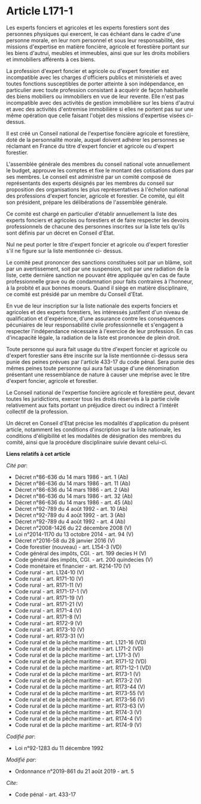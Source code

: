 # Article L171-1

Les experts fonciers et agricoles et les experts forestiers sont des personnes physiques qui exercent, le cas échéant dans le
cadre d'une personne morale, en leur nom personnel et sous leur responsabilité, des missions d'expertise en matière foncière,
agricole et forestière portant sur les biens d'autrui, meubles et immeubles, ainsi que sur les droits mobiliers et
immobiliers afférents à ces biens.

La profession d'expert foncier et agricole ou d'expert forestier est incompatible avec les charges d'officiers publics et
ministériels et avec toutes fonctions susceptibles de porter atteinte à son indépendance, en particulier avec toute
profession consistant à acquérir de façon habituelle des biens mobiliers ou immobiliers en vue de leur revente. Elle n'est
pas incompatible avec des activités de gestion immobilière sur les biens d'autrui et avec des activités d'entremise
immobilière si elles ne portent pas sur une même opération que celle faisant l'objet des missions d'expertise visées ci-
dessus.

Il est créé un Conseil national de l'expertise foncière agricole et forestière, doté de la personnalité morale, auquel
doivent adhérer les personnes se réclamant en France du titre d'expert foncier et agricole ou d'expert forestier.

L'assemblée générale des membres du conseil national vote annuellement le budget, approuve les comptes et fixe le montant des
cotisations dues par ses membres. Le conseil est administré par un comité composé de représentants des experts désignés par
les membres du conseil sur proposition des organisations les plus représentatives à l'échelon national des professions
d'expert foncier, agricole et forestier. Ce comité, qui élit son président, prépare les délibérations de l'assemblée
générale.

Ce comité est chargé en particulier d'établir annuellement la liste des experts fonciers et agricoles ou forestiers et de
faire respecter les devoirs professionnels de chacune des personnes inscrites sur la liste tels qu'ils sont définis par un
décret en Conseil d'Etat.

Nul ne peut porter le titre d'expert foncier et agricole ou d'expert forestier s'il ne figure sur la liste mentionnée ci-
dessus.

Le comité peut prononcer des sanctions constituées soit par un blâme, soit par un avertissement, soit par une suspension,
soit par une radiation de la liste, cette dernière sanction ne pouvant être appliquée qu'en cas de faute professionnelle
grave ou de condamnation pour faits contraires à l'honneur, à la probité et aux bonnes moeurs. Quand il siège en matière
disciplinaire, ce comité est présidé par un membre du Conseil d'Etat.

En vue de leur inscription sur la liste nationale des experts fonciers et agricoles et des experts forestiers, les intéressés
justifient d'un niveau de qualification et d'expérience, d'une assurance contre les conséquences pécuniaires de leur
responsabilité civile professionnelle et s'engagent à respecter l'indépendance nécessaire à l'exercice de leur profession. En
cas d'incapacité légale, la radiation de la liste est prononcée de plein droit.

Toute personne qui aura fait usage du titre d'expert foncier et agricole ou d'expert forestier sans être inscrite sur la
liste mentionnée ci-dessus sera punie des peines prévues par l'article 433-17 du code pénal. Sera punie des mêmes peines
toute personne qui aura fait usage d'une dénomination présentant une ressemblance de nature à causer une méprise avec le
titre d'expert foncier, agricole et forestier.

Le Conseil national de l'expertise foncière agricole et forestière peut, devant toutes les juridictions, exercer tous les
droits réservés à la partie civile relativement aux faits portant un préjudice direct ou indirect à l'intérêt collectif de la
profession.

Un décret en Conseil d'Etat précise les modalités d'application du présent article, notamment les conditions d'inscription
sur la liste nationale, les conditions d'éligibilité et les modalités de désignation des membres du comité, ainsi que la
procédure disciplinaire suivie devant celui-ci.

**Liens relatifs à cet article**

_Cité par_:

  - Décret n°86-636 du 14 mars 1986 - art. 1 (Ab)
  - Décret n°86-636 du 14 mars 1986 - art. 11 (Ab)
  - Décret n°86-636 du 14 mars 1986 - art. 2 (Ab)
  - Décret n°86-636 du 14 mars 1986 - art. 32 (Ab)
  - Décret n°86-636 du 14 mars 1986 - art. 45 (Ab)
  - Décret n°92-789 du 4 août 1992 - art. 10 (Ab)
  - Décret n°92-789 du 4 août 1992 - art. 3 (Ab)
  - Décret n°92-789 du 4 août 1992 - art. 4 (Ab)
  - Décret n°2008-1426 du 22 décembre 2008 (V)
  - Loi n°2014-1170 du 13 octobre 2014 - art. 94 (V)
  - Décret n°2016-58 du 28 janvier 2016 (V)
  - Code forestier (nouveau) - art. L154-3 (VD)
  - Code général des impôts, CGI. - art. 199 decies H (V)
  - Code général des impôts, CGI. - art. 200 quindecies (V)
  - Code monétaire et financier - art. R214-170 (V)
  - Code rural - art. L124-10 (V)
  - Code rural - art. R171-10 (V)
  - Code rural - art. R171-11 (V)
  - Code rural - art. R171-17-1 (V)
  - Code rural - art. R171-19 (V)
  - Code rural - art. R171-21 (V)
  - Code rural - art. R171-4 (V)
  - Code rural - art. R171-8 (V)
  - Code rural - art. R172-9 (V)
  - Code rural - art. R173-10 (V)
  - Code rural - art. R173-31 (V)
  - Code rural et de la pêche maritime - art. L121-16 (VD)
  - Code rural et de la pêche maritime - art. L171-2 (VD)
  - Code rural et de la pêche maritime - art. L171-3 (V)
  - Code rural et de la pêche maritime - art. R171-12 (VD)
  - Code rural et de la pêche maritime - art. R171-12-1 (VD)
  - Code rural et de la pêche maritime - art. R173-1 (V)
  - Code rural et de la pêche maritime - art. R173-2 (V)
  - Code rural et de la pêche maritime - art. R173-44 (V)
  - Code rural et de la pêche maritime - art. R173-55 (V)
  - Code rural et de la pêche maritime - art. R173-56 (V)
  - Code rural et de la pêche maritime - art. R173-63 (V)
  - Code rural et de la pêche maritime - art. R174-3 (V)
  - Code rural et de la pêche maritime - art. R174-4 (V)
  - Code rural et de la pêche maritime - art. R174-9 (V)

_Codifié par_:

  - Loi n°92-1283 du 11 décembre 1992

_Modifié par_:

  - Ordonnance n°2019-861 du 21 août 2019 - art. 5

_Cite_:

  - Code pénal - art. 433-17
